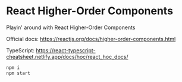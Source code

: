 # React Higher-Order Components

Playin' around with React Higher-Order Components

Official docs:
https://reactjs.org/docs/higher-order-components.html

TypeScript:
https://react-typescript-cheatsheet.netlify.app/docs/hoc/react_hoc_docs/

```bash
npm i
npm start
```